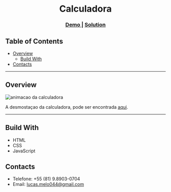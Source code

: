 <h1 align="center">Calculadora</h1>

<div align="center">
  <h3>
    <a href="https://lucasmelosilva.github.io/calculadora/">
      Demo
    </a>
    <span> | </span>
    <a href="https://github.com/lucasmelosilva/calculadora">
      Solution
    </a>
  </h3>
</div>

## Table of Contents

- [Overview](#overview)
  - [Build With](#build-with)
- [Contacts](#contacts)

<hr>

## Overview

![animacao da calculadora](./assets/calculadora.gif)

A desmostaçao da calculadora, pode ser encontrada [aqui](https://lucasmelosilva.github.io/calculadora/).

<hr>

## Build With

- HTML
- CSS
- JavaScript

## Contacts

- Telefone: +55 (81) 9.8903-0704
- Email: lucas.melo044@gmail.com
